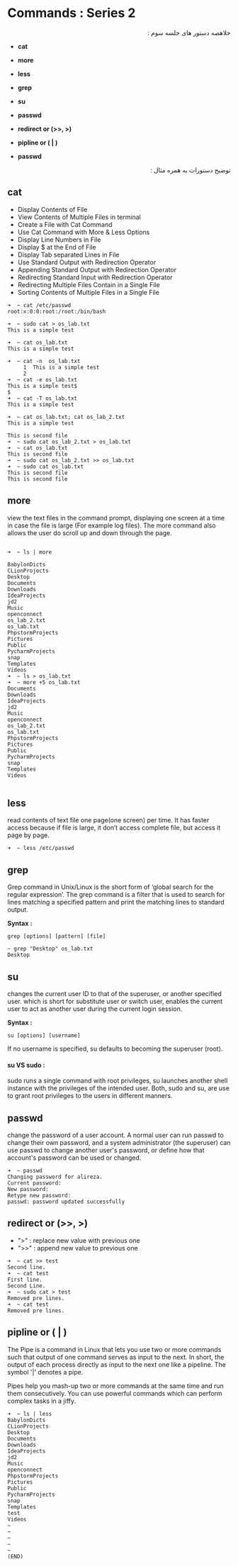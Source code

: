 # Commands  : Series 2

<div dir="rtl" markdown="1">
خلاهصه دستور های جلسه سوم :
<div dir="ltr" markdown="1">

* **cat**

* **more**

* **less**

* **grep**

* **su**

* **passwd**

* **redirect or (>>, >)**

* **pipline or ( | )**

* **passwd**

<div dir="rtl" markdown="1">
  توضیح دستورات به همره مثال :
<div dir="ltr" markdown="1">

## cat

  * Display Contents of File
  * View Contents of Multiple Files in terminal
  * Create a File with Cat Command
  * Use Cat Command with More & Less Options
  * Display Line Numbers in File
  * Display $ at the End of File
  * Display Tab separated Lines in File
  * Use Standard Output with Redirection Operator
  * Appending Standard Output with Redirection Operator
  * Redirecting Standard Input with Redirection Operator
  * Redirecting Multiple Files Contain in a Single File
  * Sorting Contents of Multiple Files in a Single File

```
➜  ~ cat /etc/passwd
root:x:0:0:root:/root:/bin/bash

➜  ~ sudo cat > os_lab.txt
This is a simple test

➜  ~ cat os_lab.txt
This is a simple test

➜  ~ cat -n  os_lab.txt
     1	This is a simple test
     2
➜  ~ cat -e os_lab.txt
This is a simple test$
$
➜  ~ cat -T os_lab.txt
This is a simple test

➜  ~ cat os_lab.txt; cat os_lab_2.txt
This is a simple test

This is second file
➜  ~ sudo cat os_lab_2.txt > os_lab.txt
➜  ~ cat os_lab.txt
This is second file
➜  ~ sudo cat os_lab_2.txt >> os_lab.txt
➜  ~ sudo cat os_lab.txt
This is second file
This is second file
```

## more

view the text files in the command prompt, displaying one screen at a time in case the file is large (For example log files). The more command also allows the user do scroll up and down through the page.

```

➜  ~ ls | more

BabylonDicts
CLionProjects
Desktop
Documents
Downloads
IdeaProjects
jd2
Music
openconnect
os_lab_2.txt
os_lab.txt
PhpstormProjects
Pictures
Public
PycharmProjects
snap
Templates
Videos
➜  ~ ls > os_lab.txt
➜  ~ more +5 os_lab.txt
Documents
Downloads
IdeaProjects
jd2
Music
openconnect
os_lab_2.txt
os_lab.txt
PhpstormProjects
Pictures
Public
PycharmProjects
snap
Templates
Videos


```

## less

 read contents of text file one page(one screen) per time. It has faster access because if file is large, it don’t access complete file, but access it page by page.


```
➜  ~ less /etc/passwd
```

## grep

Grep command in Unix/Linux is the short form of ‘global search for the regular expression’.
The grep command is a filter that is used to search for lines matching a specified pattern and print the matching lines to standard output.

**Syntax :**

```
grep [options] [pattern] [file]
```

```
~ grep "Desktop" os_lab.txt
Desktop
```

## su

changes the current user ID to that of the superuser, or another specified user.
which is short for substitute user or switch user, enables the current user to act as another user during the current login session.

**Syntax :**

```
su [options] [username]
```

If no username is specified, su defaults to becoming the superuser (root).

#### su VS sudo :
sudo runs a single command with root privileges, su launches another shell instance with the privileges of the intended user. Both, sudo and su, are use to grant root privileges to the users in different manners.

## passwd

change the password of a user account. A normal user can run passwd to change their own password, and a system administrator (the superuser) can use passwd to change another user's password, or define how that account's password can be used or changed.

```
➜  ~ passwd
Changing password for alireza.
Current password:
New password:
Retype new password:
passwd: password updated successfully

```

## redirect or (>>, >)

  * ">" : replace new value with previous one
  * ">>" : append new value to previous one
```
➜  ~ cat >> test
Second line.
➜  ~ cat test
First line.
Second Line.
➜  ~ sudo cat > test
Removed pre lines.
➜  ~ cat test       
Removed pre lines.
  ```

## pipline or ( | )

The Pipe is a command in Linux that lets you use two or more commands such that output of one command serves as input to the next. In short, the output of each process directly as input to the next one like a pipeline. The symbol '|' denotes a pipe.

Pipes help you mash-up two or more commands at the same time and run them consecutively. You can use powerful commands which can perform complex tasks in a jiffy.

```
➜  ~ ls | less
BabylonDicts
CLionProjects
Desktop
Documents
Downloads
IdeaProjects
jd2
Music
openconnect
PhpstormProjects
Pictures
Public
PycharmProjects
snap
Templates
test
Videos
~
~
~
~
~
(END)

```
